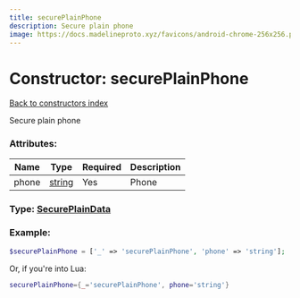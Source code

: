 ```yaml
---
title: securePlainPhone
description: Secure plain phone
image: https://docs.madelineproto.xyz/favicons/android-chrome-256x256.png
---
```

# Constructor: securePlainPhone  
[Back to constructors index](index.md)



Secure plain phone

### Attributes:

| Name     |    Type       | Required | Description |
|----------|---------------|----------|-------------|
|phone|[string](../types/string.md) | Yes|Phone|



### Type: [SecurePlainData](../types/SecurePlainData.md)


### Example:

```php
$securePlainPhone = ['_' => 'securePlainPhone', 'phone' => 'string'];
```  


Or, if you're into Lua:

```lua
securePlainPhone={_='securePlainPhone', phone='string'}

```


